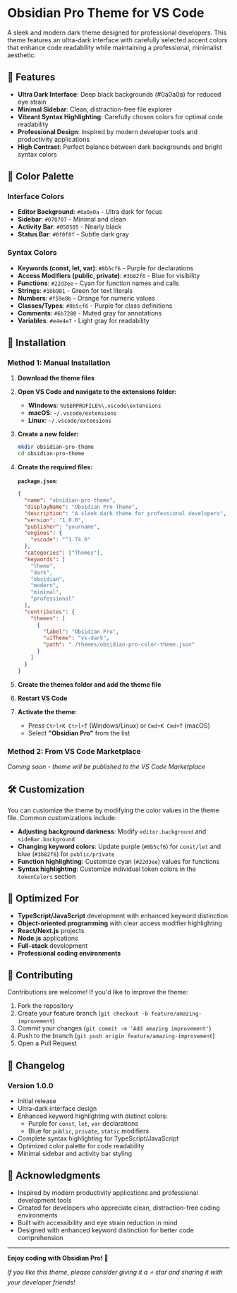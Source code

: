 # Obsidian Pro Theme for VS Code

A sleek and modern dark theme designed for professional developers. This theme features an ultra-dark interface with carefully selected accent colors that enhance code readability while maintaining a professional, minimalist aesthetic.

## 🌟 Features

- **Ultra Dark Interface**: Deep black backgrounds (#0a0a0a) for reduced eye strain
- **Minimal Sidebar**: Clean, distraction-free file explorer
- **Vibrant Syntax Highlighting**: Carefully chosen colors for optimal code readability
- **Professional Design**: Inspired by modern developer tools and productivity applications
- **High Contrast**: Perfect balance between dark backgrounds and bright syntax colors

## 🎨 Color Palette

### Interface Colors

- **Editor Background**: `#0a0a0a` - Ultra dark for focus
- **Sidebar**: `#070707` - Minimal and clean
- **Activity Bar**: `#050505` - Nearly black
- **Status Bar**: `#0f0f0f` - Subtle dark gray

### Syntax Colors

- **Keywords (const, let, var)**: `#8b5cf6` - Purple for declarations
- **Access Modifiers (public, private)**: `#3b82f6` - Blue for visibility
- **Functions**: `#22d3ee` - Cyan for function names and calls
- **Strings**: `#10b981` - Green for text literals
- **Numbers**: `#f59e0b` - Orange for numeric values
- **Classes/Types**: `#8b5cf6` - Purple for class definitions
- **Comments**: `#6b7280` - Muted gray for annotations
- **Variables**: `#e4e4e7` - Light gray for readability


## 🚀 Installation

### Method 1: Manual Installation

1. **Download the theme files**
2. **Open VS Code and navigate to the extensions folder:**

   - **Windows**: `%USERPROFILE%\.vscode\extensions`
   - **macOS**: `~/.vscode/extensions`
   - **Linux**: `~/.vscode/extensions`

3. **Create a new folder:**

   ```bash
   mkdir obsidian-pro-theme
   cd obsidian-pro-theme
   ```

4. **Create the required files:**

   **`package.json`**:

   ```json
   {
     "name": "obsidian-pro-theme",
     "displayName": "Obsidian Pro Theme",
     "description": "A sleek dark theme for professional developers",
     "version": "1.0.0",
     "publisher": "yourname",
     "engines": {
       "vscode": "^1.74.0"
     },
     "categories": ["Themes"],
     "keywords": [
       "theme",
       "dark",
       "obsidian",
       "modern",
       "minimal",
       "professional"
     ],
     "contributes": {
       "themes": [
         {
           "label": "Obsidian Pro",
           "uiTheme": "vs-dark",
           "path": "./themes/obsidian-pro-color-theme.json"
         }
       ]
     }
   }
   ```

5. **Create the themes folder and add the theme file**
6. **Restart VS Code**
7. **Activate the theme:**
   - Press `Ctrl+K Ctrl+T` (Windows/Linux) or `Cmd+K Cmd+T` (macOS)
   - Select **"Obsidian Pro"** from the list

### Method 2: From VS Code Marketplace

_Coming soon - theme will be published to the VS Code Marketplace_

## 🛠️ Customization

You can customize the theme by modifying the color values in the theme file. Common customizations include:

- **Adjusting background darkness**: Modify `editor.background` and `sideBar.background`
- **Changing keyword colors**: Update purple (`#8b5cf6`) for `const/let` and blue (`#3b82f6`) for `public/private`
- **Function highlighting**: Customize cyan (`#22d3ee`) values for functions
- **Syntax highlighting**: Customize individual token colors in the `tokenColors` section

## 🎯 Optimized For

- **TypeScript/JavaScript** development with enhanced keyword distinction
- **Object-oriented programming** with clear access modifier highlighting
- **React/Next.js** projects
- **Node.js** applications
- **Full-stack** development
- **Professional coding environments**

## 🤝 Contributing

Contributions are welcome! If you'd like to improve the theme:

1. Fork the repository
2. Create your feature branch (`git checkout -b feature/amazing-improvement`)
3. Commit your changes (`git commit -m 'Add amazing improvement'`)
4. Push to the branch (`git push origin feature/amazing-improvement`)
5. Open a Pull Request

## 📝 Changelog

### Version 1.0.0

- Initial release
- Ultra-dark interface design
- Enhanced keyword highlighting with distinct colors:
  - Purple for `const`, `let`, `var` declarations
  - Blue for `public`, `private`, `static` modifiers
- Complete syntax highlighting for TypeScript/JavaScript
- Optimized color palette for code readability
- Minimal sidebar and activity bar styling


## 🙏 Acknowledgments

- Inspired by modern productivity applications and professional development tools
- Created for developers who appreciate clean, distraction-free coding environments
- Built with accessibility and eye strain reduction in mind
- Designed with enhanced keyword distinction for better code comprehension

---

**Enjoy coding with Obsidian Pro! 💎**

_If you like this theme, please consider giving it a ⭐ star and sharing it with your developer friends!_
